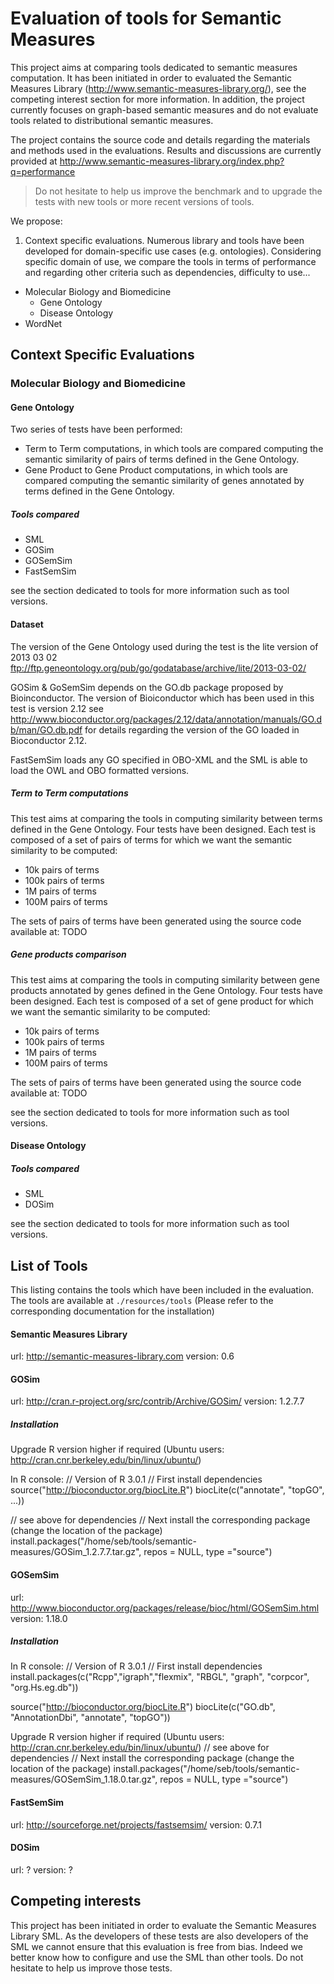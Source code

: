 Evaluation of tools for Semantic Measures
==============================================================

This project aims at comparing tools dedicated to semantic measures computation.
It has been initiated in order to evaluated the Semantic Measures Library (http://www.semantic-measures-library.org/), see the competing interest section for more information. 
In addition, the project currently focuses on graph-based semantic measures and do not evaluate tools related to distributional semantic measures.

The project contains the source code and details regarding the materials and methods used in the evaluations.
Results and discussions are currently provided at http://www.semantic-measures-library.org/index.php?q=performance

> Do not hesitate to help us improve the benchmark and to upgrade the tests with new tools or more recent versions of tools.

We propose:

1. Context specific evaluations. Numerous library and tools have been developed for domain-specific use cases (e.g. ontologies). 
Considering specific domain of use, we compare the tools in terms of performance and regarding other criteria such as dependencies, difficulty to use...

 * Molecular Biology and Biomedicine
   * Gene Ontology
   * Disease Ontology
 * WordNet

Context Specific Evaluations
--------------

### Molecular Biology and Biomedicine

#### Gene Ontology

Two series of tests have been performed:
* Term to Term computations, in which tools are compared computing the semantic similarity of pairs of terms defined in the Gene Ontology.
* Gene Product to Gene Product computations, in which tools are compared computing the semantic similarity of genes annotated by terms defined in the Gene Ontology.

##### Tools compared 
* SML
* GOSim
* GOSemSim
* FastSemSim

see the section dedicated to tools for more information such as tool versions.

#### Dataset

The version of the Gene Ontology used during the test is the lite version of 2013 03 02
ftp://ftp.geneontology.org/pub/go/godatabase/archive/lite/2013-03-02/

GOSim & GoSemSim depends on the GO.db package proposed by Bioinconductor.
The version of Bioiconductor which has been used in this test is version 2.12
see http://www.bioconductor.org/packages/2.12/data/annotation/manuals/GO.db/man/GO.db.pdf for details regarding the version of the GO loaded in Bioconductor 2.12.

FastSemSim loads any GO specified in OBO-XML and the SML is able to load the OWL and OBO formatted versions.

##### Term to Term computations

This test aims at comparing the tools in computing similarity between terms defined in the Gene Ontology.
Four tests have been designed. 
Each test is composed of a set of pairs of terms for which we want the semantic similarity to be computed:

* 10k pairs of terms
* 100k pairs of terms
* 1M pairs of terms
* 100M pairs of terms

The sets of pairs of terms have been generated using the source code available at: 
TODO

##### Gene products comparison

This test aims at comparing the tools in computing similarity between gene products annotated by genes defined in the Gene Ontology.
Four tests have been designed. 
Each test is composed of a set of gene product for which we want the semantic similarity to be computed:

* 10k pairs of terms
* 100k pairs of terms
* 1M pairs of terms
* 100M pairs of terms

The sets of pairs of terms have been generated using the source code available at: 
TODO

see the section dedicated to tools for more information such as tool versions.




#### Disease Ontology

##### Tools compared 
* SML
* DOSim

see the section dedicated to tools for more information such as tool versions.


List of Tools
--------------

This listing contains the tools which have been included in the evaluation.
The tools are available at ``./resources/tools`` (Please refer to the corresponding documentation for the installation)

#### Semantic Measures Library 
url: http://semantic-measures-library.com
version: 0.6

#### GOSim

url: http://cran.r-project.org/src/contrib/Archive/GOSim/
version: 1.2.7.7

##### Installation

Upgrade R version higher if required (Ubuntu users: http://cran.cnr.berkeley.edu/bin/linux/ubuntu/)

In R console:
// Version of R 3.0.1
// First install dependencies
source("http://bioconductor.org/biocLite.R")
biocLite(c("annotate", "topGO", ...))

// see above for dependencies
// Next install the corresponding package (change the location of the package)
install.packages("/home/seb/tools/semantic-measures/GOSim_1.2.7.7.tar.gz", repos = NULL, type ="source")

#### GOSemSim

url: http://www.bioconductor.org/packages/release/bioc/html/GOSemSim.html
version:  1.18.0

##### Installation

In R console:
// Version of R 3.0.1
// First install dependencies
install.packages(c("Rcpp","igraph","flexmix", "RBGL", "graph", "corpcor", "org.Hs.eg.db"))

source("http://bioconductor.org/biocLite.R")
biocLite(c("GO.db", "AnnotationDbi", "annotate", "topGO"))

Upgrade R version higher if required (Ubuntu users: http://cran.cnr.berkeley.edu/bin/linux/ubuntu/)
// see above for dependencies
// Next install the corresponding package (change the location of the package)
install.packages("/home/seb/tools/semantic-measures/GOSemSim_1.18.0.tar.gz", repos = NULL, type ="source")

#### FastSemSim

url: http://sourceforge.net/projects/fastsemsim/
version: 0.7.1

#### DOSim

url: ?
version: ?

 
Competing interests
--------------------

This project has been initiated in order to evaluate the Semantic Measures Library SML.
As the developers of these tests are also developers of the SML we cannot ensure that this evaluation is free from bias.
Indeed we better know how to configure and use the SML than other tools. Do not hesitate to help us improve those tests.

